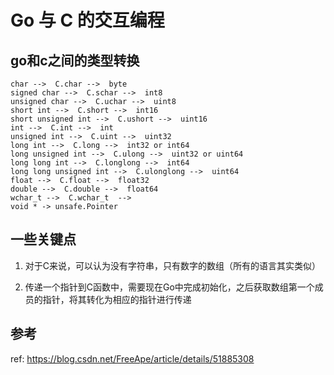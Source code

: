 # Go 与 C 的交互编程

## go和c之间的类型转换
```
char -->  C.char -->  byte
signed char -->  C.schar -->  int8
unsigned char -->  C.uchar -->  uint8
short int -->  C.short -->  int16
short unsigned int -->  C.ushort -->  uint16
int -->  C.int -->  int
unsigned int -->  C.uint -->  uint32
long int -->  C.long -->  int32 or int64
long unsigned int -->  C.ulong -->  uint32 or uint64
long long int -->  C.longlong -->  int64
long long unsigned int -->  C.ulonglong -->  uint64
float -->  C.float -->  float32
double -->  C.double -->  float64
wchar_t -->  C.wchar_t  -->
void * -> unsafe.Pointer

```

## 一些关键点

1. 对于C来说，可以认为没有字符串，只有数字的数组（所有的语言其实类似）

2. 传递一个指针到C函数中，需要现在Go中完成初始化，之后获取数组第一个成员的指针，将其转化为相应的指针进行传递


## 参考


ref: https://blog.csdn.net/FreeApe/article/details/51885308

